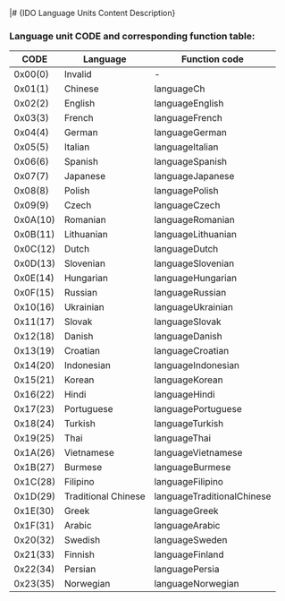 |# {IDO Language Units Content Description}

### Language unit CODE and corresponding function table:

| CODE    | Language        | Function code               |
| ------- | --------------- | --------------------------- |
| 0x00(0) | Invalid         | -                           |
| 0x01(1) | Chinese         | languageCh                  |
| 0x02(2) | English         | languageEnglish             |
| 0x03(3) | French          | languageFrench              |
| 0x04(4) | German          | languageGerman              |
| 0x05(5) | Italian         | languageItalian             |
| 0x06(6) | Spanish         | languageSpanish             |
| 0x07(7) | Japanese        | languageJapanese            |
| 0x08(8) | Polish          | languagePolish              |
| 0x09(9) | Czech           | languageCzech               |
| 0x0A(10)| Romanian        | languageRomanian            |
| 0x0B(11)| Lithuanian      | languageLithuanian          |
| 0x0C(12)| Dutch           | languageDutch               |
| 0x0D(13)| Slovenian       | languageSlovenian           |
| 0x0E(14)| Hungarian       | languageHungarian           |
| 0x0F(15)| Russian         | languageRussian             |
| 0x10(16)| Ukrainian       | languageUkrainian           |
| 0x11(17)| Slovak          | languageSlovak              |
| 0x12(18)| Danish          | languageDanish              |
| 0x13(19)| Croatian        | languageCroatian            |
| 0x14(20)| Indonesian      | languageIndonesian          |
| 0x15(21)| Korean          | languageKorean              |
| 0x16(22)| Hindi           | languageHindi               |
| 0x17(23)| Portuguese      | languagePortuguese          |
| 0x18(24)| Turkish         | languageTurkish             |
| 0x19(25)| Thai            | languageThai                |
| 0x1A(26)| Vietnamese      | languageVietnamese          |
| 0x1B(27)| Burmese         | languageBurmese             |
| 0x1C(28)| Filipino        | languageFilipino            |
| 0x1D(29)| Traditional Chinese | languageTraditionalChinese |
| 0x1E(30)| Greek           | languageGreek               |
| 0x1F(31)| Arabic          | languageArabic              |
| 0x20(32)| Swedish         | languageSweden              |
| 0x21(33)| Finnish         | languageFinland             |
| 0x22(34)| Persian         | languagePersia              |
| 0x23(35)| Norwegian       | languageNorwegian           |

